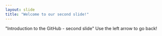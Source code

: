 ```yaml
---
layout: slide
title: "Welcome to our second slide!"
---
```

"Introduction to the GitHub - second slide"
Use the left arrow to go back!
